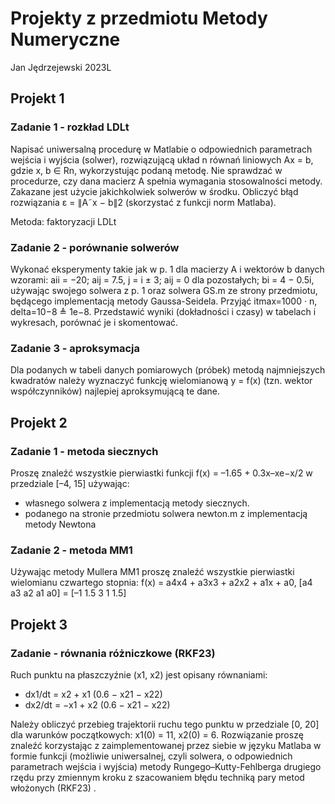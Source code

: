 # Projekty z przedmiotu Metody Numeryczne

Jan Jędrzejewski 2023L

## Projekt 1

### Zadanie 1 - rozkład LDLt

Napisać uniwersalną procedurę w Matlabie o odpowiednich parametrach wejścia i wyjścia (solwer),
rozwiązującą układ n równań liniowych Ax = b, gdzie x, b ∈ Rn, wykorzystując podaną metodę. Nie
sprawdzać w procedurze, czy dana macierz A spełnia wymagania stosowalności metody. Zakazane
jest użycie jakichkolwiek solwerów w środku. Obliczyć błąd rozwiązania ε = ∥A˜x − b∥2 (skorzystać
z funkcji norm Matlaba).

Metoda: faktoryzacji LDLt

### Zadanie 2 - porównanie solwerów

Wykonać eksperymenty takie jak w p. 1 dla macierzy A i wektorów b danych wzorami:
aii = −20; aij = 7.5, j = i ± 3; aij = 0 dla pozostałych; bi = 4 − 0.5i, używając swojego solwera
z p. 1 oraz solwera GS.m ze strony przedmiotu, będącego implementacją metody Gaussa-Seidela.
Przyjąć itmax=1000 · n, delta=10−8 ≜ 1e−8. Przedstawić wyniki (dokładności i czasy) w tabelach
i wykresach, porównać je i skomentować.

### Zadanie 3 - aproksymacja

Dla podanych w tabeli danych pomiarowych (próbek) metodą najmniejszych kwadratów należy wyznaczyć
funkcję wielomianową y = f(x) (tzn. wektor współczynników) najlepiej aproksymującą te
dane.

## Projekt 2

### Zadanie 1 - metoda siecznych

Proszę znaleźć wszystkie pierwiastki funkcji
f(x) = –1.65 + 0.3x–xe−x/2 w przedziale [–4, 15]
używając:
- własnego solwera z implementacją metody siecznych.
- podanego na stronie przedmiotu solwera newton.m z implementacją metody Newtona

### Zadanie 2 - metoda MM1

Używając metody Mullera MM1 proszę znaleźć wszystkie pierwiastki wielomianu czwartego
stopnia:
f(x) = a4x4 + a3x3 + a2x2 + a1x + a0, [a4 a3 a2 a1 a0] = [–1 1.5 3 1 1.5]

## Projekt 3

### Zadanie - równania różniczkowe (RKF23)

Ruch punktu na płaszczyźnie (x1, x2) jest opisany równaniami:
- dx1/dt = x2 + x1 (0.6 − x21 − x22)
- dx2/dt = −x1 + x2 (0.6 − x21 − x22)

Należy obliczyć przebieg trajektorii ruchu tego punktu w przedziale [0, 20] dla warunków początkowych:
x1(0) = 11, x2(0) = 6.
Rozwiązanie proszę znaleźć korzystając z zaimplementowanej przez siebie w języku Matlaba w formie
funkcji (możliwie uniwersalnej, czyli solwera, o odpowiednich parametrach wejścia i wyjścia) metody
Rungego–Kutty-Fehlberga drugiego rzędu przy zmiennym kroku z szacowaniem błędu
techniką pary metod włożonych (RKF23) .